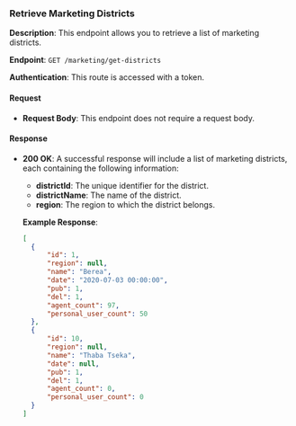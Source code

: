 ### Retrieve Marketing Districts

**Description**: This endpoint allows you to retrieve a list of marketing districts.

**Endpoint**: `GET /marketing/get-districts`

**Authentication**: This route is accessed with a token.

#### Request

- **Request Body**: This endpoint does not require a request body.

#### Response

- **200 OK**: A successful response will include a list of marketing districts, each containing the following information:

  - **districtId**: The unique identifier for the district.
  - **districtName**: The name of the district.
  - **region**: The region to which the district belongs.

  **Example Response**:

  ```json
  [
    {
        "id": 1,
        "region": null,
        "name": "Berea",
        "date": "2020-07-03 00:00:00",
        "pub": 1,
        "del": 1,
        "agent_count": 97,
        "personal_user_count": 50
    },
    {
        "id": 10,
        "region": null,
        "name": "Thaba Tseka",
        "date": null,
        "pub": 1,
        "del": 1,
        "agent_count": 0,
        "personal_user_count": 0
    }
  ]
